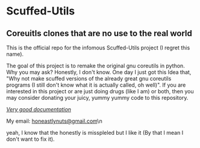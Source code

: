 # Scuffed-Utils

## Coreuitls clones that are no use to the real world

This is the official repo for the infomous Scuffed-Utils project (I regret this name). 

The goal of this project is to remake the original gnu coreutils in python.  Why you 
may ask? Honestly, I don't know. One day I just got this Idea that, "Why not make scuffed
versions of the already great gnu coreutils programs (I still don't know what it is actually
called, oh well)". If you are interested in this project or are just doing drugs (like I am)
or both, then you may consider donating your juicy, yummy yummy code to this repository.

[*Very good documentation*](https://www.youtube.com/watch?v=dQw4w9WgXcQ&ab\_channel=RickAstleyVEVO)

My email: honeastlynuts@gmail.com\n 

yeah, I know that the honestly is misspleled but I like it (By that I mean I don't want to fix it).
